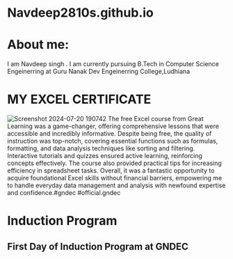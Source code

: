 # Navdeep2810s.github.io
# About me:
I am Navdeep singh . I am currently pursuing B.Tech in Computer Science Engeinerring at Guru Nanak Dev Engeinerring College,Ludhiana 
# MY EXCEL CERTIFICATE
![Screenshot 2024-07-20 190742](https://github.com/user-attachments/assets/aee5d19d-ee0e-42f7-80a2-9f8cb23e968e)
The free Excel course from Great Learning was a game-changer, offering comprehensive lessons that were accessible and incredibly informative. Despite being free, the quality of instruction was top-notch, covering essential functions such as formulas, formatting, and data analysis techniques like sorting and filtering. Interactive tutorials and quizzes ensured active learning, reinforcing concepts effectively. The course also provided practical tips for increasing efficiency in spreadsheet tasks. Overall, it was a fantastic opportunity to acquire foundational Excel skills without financial barriers, empowering me to handle everyday data management and analysis with newfound expertise and confidence.#gndec #official.gndec
# Induction Program
## First Day of Induction Program at GNDEC

